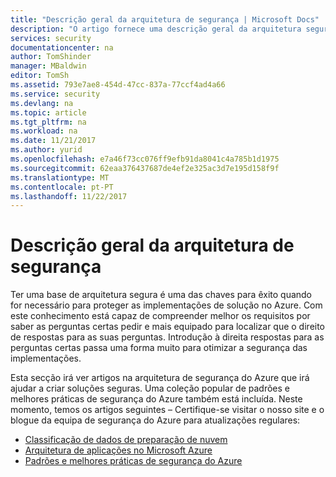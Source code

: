 ```yaml
---
title: "Descrição geral da arquitetura de segurança | Microsoft Docs"
description: "O artigo fornece uma descrição geral da arquitetura segurança do Azure e uma lista organizada de artigos relacionados."
services: security
documentationcenter: na
author: TomShinder
manager: MBaldwin
editor: TomSh
ms.assetid: 793e7ae8-454d-47cc-837a-77ccf4ad4a66
ms.service: security
ms.devlang: na
ms.topic: article
ms.tgt_pltfrm: na
ms.workload: na
ms.date: 11/21/2017
ms.author: yurid
ms.openlocfilehash: e7a46f73cc076ff9efb91da8041c4a785b1d1975
ms.sourcegitcommit: 62eaa376437687de4ef2e325ac3d7e195d158f9f
ms.translationtype: MT
ms.contentlocale: pt-PT
ms.lasthandoff: 11/22/2017
---
```

# <a name="security-architecture-overview"></a>Descrição geral da arquitetura de segurança
Ter uma base de arquitetura segura é uma das chaves para êxito quando for necessário para proteger as implementações de solução no Azure. Com este conhecimento está capaz de compreender melhor os requisitos por saber as perguntas certas pedir e mais equipado para localizar que o direito de respostas para as suas perguntas. Introdução à direita respostas para as perguntas certas passa uma forma muito para otimizar a segurança das implementações.

Esta secção irá ver artigos na arquitetura de segurança do Azure que irá ajudar a criar soluções seguras. Uma coleção popular de padrões e melhores práticas de segurança do Azure também está incluída. Neste momento, temos os artigos seguintes – Certifique-se visitar o nosso site e o blogue da equipa de segurança do Azure para atualizações regulares:

* [Classificação de dados de preparação de nuvem](azure-security-data-classification.md)
* [Arquitetura de aplicações no Microsoft Azure](security-application-architecture-on-azure.md)
* [Padrões e melhores práticas de segurança do Azure](security-best-practices-and-patterns.md)

